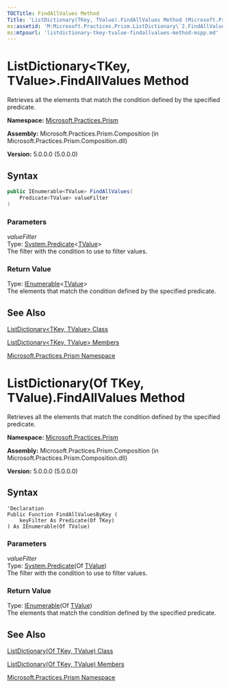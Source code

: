 ```yaml
---
TOCTitle: FindAllValues Method
Title: 'ListDictionary(TKey, TValue).FindAllValues Method (Microsoft.Practices.Prism)'
ms:assetid: 'M:Microsoft.Practices.Prism.ListDictionary\`2.FindAllValues(System.Predicate{\`1})'
ms:mtpsurl: 'listdictionary-tkey-tvalue-findallvalues-method-mspp.md'
---
```

# ListDictionary&lt;TKey, TValue&gt;.FindAllValues Method 

Retrieves all the elements that match the condition defined by the specified predicate.

**Namespace:** [Microsoft.Practices.Prism](/patterns-practices/reference/mspp-namespace)

**Assembly:** Microsoft.Practices.Prism.Composition (in Microsoft.Practices.Prism.Composition.dll)

**Version:** 5.0.0.0 (5.0.0.0)

## Syntax

~~~C#
public IEnumerable<TValue> FindAllValues(
	Predicate<TValue> valueFilter
)
~~~

### Parameters

_valueFilter_  
Type: [System.Predicate](http://msdn.microsoft.com/en-us/library/bfcke1bz)&lt;[TValue](/patterns-practices/reference/listdictionary-tkey-tvalue-class-mspp)&gt;  
The filter with the condition to use to filter values.

### Return Value

Type: [IEnumerable](http://msdn.microsoft.com/en-us/library/9eekhta0)&lt;[TValue](/patterns-practices/reference/listdictionary-tkey-tvalue-class-mspp)&gt;  
The elements that match the condition defined by the specified predicate.

## See Also

[ListDictionary<TKey, TValue> Class](/patterns-practices/reference/listdictionary-tkey-tvalue-class-mspp)

[ListDictionary<TKey, TValue> Members](/patterns-practices/reference/listdictionary-tkey-tvalue-members-mspp)

[Microsoft.Practices.Prism Namespace](/patterns-practices/reference/mspp-namespace)


# ListDictionary(Of TKey, TValue).FindAllValues Method

Retrieves all the elements that match the condition defined by the specified predicate.

**Namespace:** [Microsoft.Practices.Prism](/patterns-practices/reference/mspp-namespace)

**Assembly:** Microsoft.Practices.Prism.Composition (in Microsoft.Practices.Prism.Composition.dll)

**Version:** 5.0.0.0 (5.0.0.0)

## Syntax

~~~VB
'Declaration
Public Function FindAllValuesByKey ( 
	keyFilter As Predicate(Of TKey)
) As IEnumerable(Of TValue)
~~~

### Parameters

_valueFilter_  
Type: [System.Predicate](http://msdn.microsoft.com/en-us/library/bfcke1bz)(Of [TValue](/patterns-practices/reference/listdictionary-tkey-tvalue-class-mspp))  
The filter with the condition to use to filter values.

### Return Value

Type: [IEnumerable](http://msdn.microsoft.com/en-us/library/9eekhta0)(Of [TValue](/patterns-practices/reference/listdictionary-tkey-tvalue-class-mspp))  
The elements that match the condition defined by the specified predicate.

## See Also

[ListDictionary(Of TKey, TValue) Class](/patterns-practices/reference/listdictionary-tkey-tvalue-class-mspp)

[ListDictionary(Of TKey, TValue) Members](/patterns-practices/reference/listdictionary-tkey-tvalue-members-mspp)

[Microsoft.Practices.Prism Namespace](/patterns-practices/reference/mspp-namespace)
